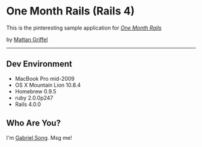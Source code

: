 # One Month Rails (Rails 4)

This is the pinteresting sample application for [*One Month Rails*](http://onemonthrails.com)

by [Mattan Griffel](http://mattangriffel.com)

---------------
Dev Environment
---------------
* MacBook Pro mid-2009
* OS X Mountain Lion 10.8.4
* Homebrew 0.9.5
* ruby 2.0.0p247
* Rails 4.0.0

Who Are You?
------------
I'm [Gabriel Song][twitter]. Msg me!

[twitter]:http://twitter.com/gabsong